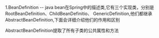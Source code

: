 1.BeanDefinition -- java bean在Spring中的描述类,它有三个实现类，分别是RootBeanDefinition、ChildBeanDefinitio、
GenericDefinition,他们都继承AbstractBeanDefinition,下面会详细介绍他们的作用和区别

AbstractBeanDefinition提取了所有子类的公共属性和方法



